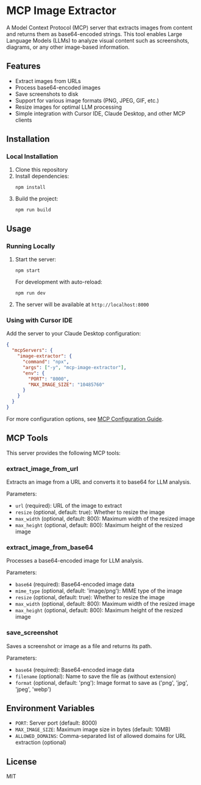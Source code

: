 # MCP Image Extractor

A Model Context Protocol (MCP) server that extracts images from content and returns them as base64-encoded strings. This tool enables Large Language Models (LLMs) to analyze visual content such as screenshots, diagrams, or any other image-based information.

## Features

- Extract images from URLs
- Process base64-encoded images
- Save screenshots to disk
- Support for various image formats (PNG, JPEG, GIF, etc.)
- Resize images for optimal LLM processing
- Simple integration with Cursor IDE, Claude Desktop, and other MCP clients

## Installation

### Local Installation

1. Clone this repository
2. Install dependencies:
   ```
   npm install
   ```
3. Build the project:
   ```
   npm run build
   ```

## Usage

### Running Locally

1. Start the server:
   ```
   npm start
   ```
   
   For development with auto-reload:
   ```
   npm run dev
   ```

2. The server will be available at `http://localhost:8000`

### Using with  Cursor IDE

Add the server to your Claude Desktop configuration:

```json
{
  "mcpServers": {
    "image-extractor": {
      "command": "npx",
      "args": ["-y", "mcp-image-extractor"],
      "env": {
        "PORT": "8000",
        "MAX_IMAGE_SIZE": "10485760"
      }
    }
  }
}
```

For more configuration options, see [MCP Configuration Guide](docs/mcp_configuration.md).

## MCP Tools

This server provides the following MCP tools:

### extract_image_from_url

Extracts an image from a URL and converts it to base64 for LLM analysis.

Parameters:
- `url` (required): URL of the image to extract
- `resize` (optional, default: true): Whether to resize the image
- `max_width` (optional, default: 800): Maximum width of the resized image
- `max_height` (optional, default: 800): Maximum height of the resized image

### extract_image_from_base64

Processes a base64-encoded image for LLM analysis.

Parameters:
- `base64` (required): Base64-encoded image data
- `mime_type` (optional, default: 'image/png'): MIME type of the image
- `resize` (optional, default: true): Whether to resize the image
- `max_width` (optional, default: 800): Maximum width of the resized image
- `max_height` (optional, default: 800): Maximum height of the resized image

### save_screenshot

Saves a screenshot or image as a file and returns its path.

Parameters:
- `base64` (required): Base64-encoded image data
- `filename` (optional): Name to save the file as (without extension)
- `format` (optional, default: 'png'): Image format to save as ('png', 'jpg', 'jpeg', 'webp')

## Environment Variables

- `PORT`: Server port (default: 8000)
- `MAX_IMAGE_SIZE`: Maximum image size in bytes (default: 10MB)
- `ALLOWED_DOMAINS`: Comma-separated list of allowed domains for URL extraction (optional)

## License

MIT 
